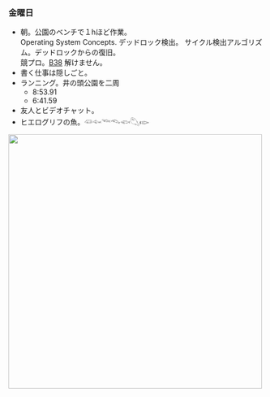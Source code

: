 ### 金曜日

* 朝。公園のベンチで１hほど作業。<br>
  Operating System Concepts. デッドロック検出。 サイクル検出アルゴリズム。デッドロックからの復旧。<br>
  競プロ。[B38](https://atcoder.jp/contests/tessoku-book/tasks/tessoku_book_dk) 解けません。
* 書く仕事は隠しごと。
* ランニング。井の頭公園を二周
  * 8:53.91
  * 6:41.59
* 友人とビデオチャット。
* ヒエログリフの魚。𓆛𓆜𓆝𓆞𓆟𓆡𓆢

<img src="https://i.imgur.com/Sp9crNH.jpg" width="500">